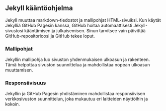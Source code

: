 ## Jekyll kääntöohjelma
Jekyll muuttaa markdown-tiedostot ja mallipohjat HTML-sivuiksi. Kun käytät Jekylliä GitHub Pagesin kanssa, GitHub hoitaa automaattisesti Jekyll-sivustosi kääntämisen ja julkaisemisen. Sinun tarvitsee vain päivittää GitHub-repositorioosi ja GitHub tekee loput.

### Mallipohjat
Jekyllin mallipohja luo sivuston yhdenmukaisen ulkoasun ja rakenteen. Tämä helpottaa sivuston suunnittelua ja mahdollistaa nopean ulkoasun muuttamisen.

### Responsiivisuus
Jekyllin ja GitHub Pagesin yhdistäminen mahdollistaa responsiivisen verkkosivuston suunnittelun, joka mukautuu eri laitteiden näyttöihin ja kokoin.
